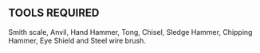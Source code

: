 ## TOOLS REQUIRED 

Smith scale, Anvil, Hand Hammer, Tong, Chisel, Sledge Hammer, Chipping Hammer, Eye Shield and Steel wire brush. 


